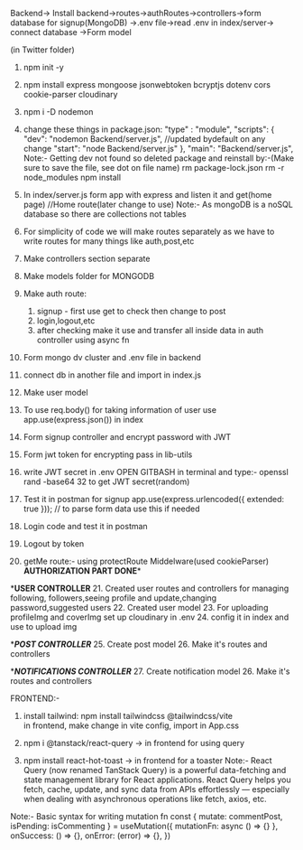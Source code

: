 Backend-> Install backend->routes->authRoutes->controllers->form database
for signup(MongoDB) ->.env file->read .env in index/server-> connect database ->Form model



(in Twitter folder)
1. npm init -y 
2. npm install express mongoose jsonwebtoken bcryptjs dotenv cors cookie-parser cloudinary
3. npm i -D nodemon
4. change these things in package.json: 
  "type" : "module",
  "scripts": {
    "dev": "nodemon Backend/server.js", //updated bydefault on any change
    "start": "node Backend/server.js"
  },
  "main": "Backend/server.js",
Note:- Getting dev not found so deleted package and reinstall by:-(Make sure to save the file, see dot on file name)
rm package-lock.json
rm -r node_modules
npm install 

5. In index/server.js form app with express and listen it and get(home page) //Home route(later change to use)
Note:- As mongoDB is a noSQL database so there are collections not tables
6. For simplicity of code we will make routes separately as we have to write routes for many things like auth,post,etc
7. Make controllers section separate
8. Make models folder for MONGODB
9. Make auth route:
      1. signup - first use get to check then change to post 
      2. login,logout,etc
      3. after checking make it use and transfer all inside data in auth controller using async fn
10. Form mongo dv cluster and .env file in backend
11. connect db in another file and import in index.js

12. Make user model
13. To use req.body() for taking information of user use app.use(express.json()) in index
14. Form signup controller and encrypt password with JWT
15. Form jwt token for encrypting pass in lib-utils
16. write JWT secret in .env
OPEN GITBASH in terminal and type:- openssl rand -base64 32 to get JWT secret(random)
17. Test it in postman for signup
app.use(express.urlencoded({ extended: true })); // to parse form data
use this if needed
18. Login code and test it in postman
19. Logout by token
20. getMe route:- using protectRoute Middelware(used cookieParser)
**********AUTHORIZATION PART DONE***********

*********USER CONTROLLER********
21. Created user routes and controllers for managing following, followers,seeing profile and update,changing password,suggested users
22. Created user model
23. For uploading profileImg and coverImg set up cloudinary in .env
24. config it in index and use to upload img

********POST CONTROLLER*******
25. Create post model 
26. Make it's routes and controllers

********NOTIFICATIONS CONTROLLER*******
27. Create notification model 
26. Make it's routes and controllers

FRONTEND:-
1. install tailwind:
    npm install tailwindcss @tailwindcss/vite  
  in frontend, make change in vite config, import in App.css

2. npm i @tanstack/react-query -> in frontend for using query
3. npm install react-hot-toast -> in frontend for a toaster
Note:- React Query (now renamed TanStack Query) is a powerful data-fetching and state management library for React applications.
React Query helps you fetch, cache, update, and sync data from APIs effortlessly — especially when dealing with asynchronous operations like fetch, axios, etc.

Note:- Basic syntax for writing mutation fn
const { mutate: commentPost, isPending: isCommenting } = useMutation({
		mutationFn: async () => {}
		},
		onSuccess: () => {},
		onError: (error) => {},
    })